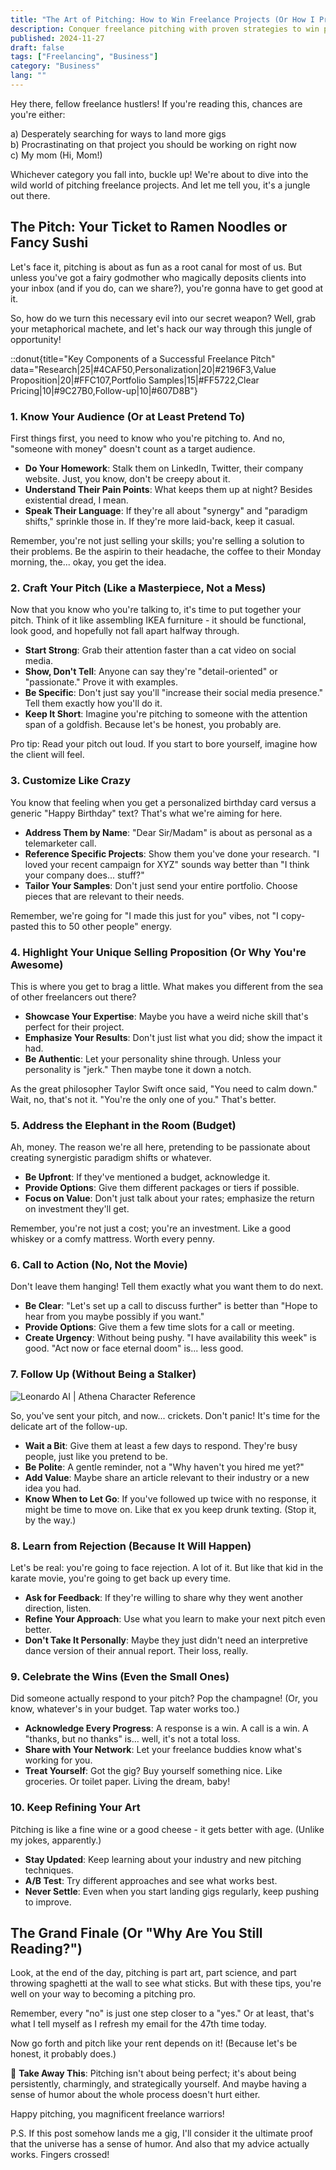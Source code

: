 ```yaml
---
title: "The Art of Pitching: How to Win Freelance Projects (Or How I Pretend to Know What I'm Doing)"
description: Conquer freelance pitching with proven strategies to win projects. Learn to stand out, connect with clients, and secure more gigs in this practical guide.
published: 2024-11-27
draft: false
tags: ["Freelancing", "Business"]
category: "Business"
lang: ""
---
```




Hey there, fellow freelance hustlers! If you're reading this, chances are you're either:

a) Desperately searching for ways to land more gigs  
b) Procrastinating on that project you should be working on right now  
c) My mom (Hi, Mom!)

Whichever category you fall into, buckle up! We're about to dive into the wild world of pitching freelance projects. And let me tell you, it's a jungle out there.


## The Pitch: Your Ticket to Ramen Noodles or Fancy Sushi

Let's face it, pitching is about as fun as a root canal for most of us. But unless you've got a fairy godmother who magically deposits clients into your inbox (and if you do, can we share?), you're gonna have to get good at it.

So, how do we turn this necessary evil into our secret weapon? Well, grab your metaphorical machete, and let's hack our way through this jungle of opportunity!

::donut{title="Key Components of a Successful Freelance Pitch" data="Research|25|#4CAF50,Personalization|20|#2196F3,Value Proposition|20|#FFC107,Portfolio Samples|15|#FF5722,Clear Pricing|10|#9C27B0,Follow-up|10|#607D8B"}

### 1. Know Your Audience (Or at Least Pretend To)

First things first, you need to know who you're pitching to. And no, "someone with money" doesn't count as a target audience.

- **Do Your Homework**: Stalk them on LinkedIn, Twitter, their company website. Just, you know, don't be creepy about it.
- **Understand Their Pain Points**: What keeps them up at night? Besides existential dread, I mean.
- **Speak Their Language**: If they're all about "synergy" and "paradigm shifts," sprinkle those in. If they're more laid-back, keep it casual.

Remember, you're not just selling your skills; you're selling a solution to their problems. Be the aspirin to their headache, the coffee to their Monday morning, the... okay, you get the idea.

### 2. Craft Your Pitch (Like a Masterpiece, Not a Mess)

Now that you know who you're talking to, it's time to put together your pitch. Think of it like assembling IKEA furniture - it should be functional, look good, and hopefully not fall apart halfway through.

- **Start Strong**: Grab their attention faster than a cat video on social media.
- **Show, Don't Tell**: Anyone can say they're "detail-oriented" or "passionate." Prove it with examples.
- **Be Specific**: Don't just say you'll "increase their social media presence." Tell them exactly how you'll do it.
- **Keep It Short**: Imagine you're pitching to someone with the attention span of a goldfish. Because let's be honest, you probably are.

Pro tip: Read your pitch out loud. If you start to bore yourself, imagine how the client will feel.

### 3. Customize Like Crazy

You know that feeling when you get a personalized birthday card versus a generic "Happy Birthday" text? That's what we're aiming for here.

- **Address Them by Name**: "Dear Sir/Madam" is about as personal as a telemarketer call.
- **Reference Specific Projects**: Show them you've done your research. "I loved your recent campaign for XYZ" sounds way better than "I think your company does... stuff?"
- **Tailor Your Samples**: Don't just send your entire portfolio. Choose pieces that are relevant to their needs.

Remember, we're going for "I made this just for you" vibes, not "I copy-pasted this to 50 other people" energy.

### 4. Highlight Your Unique Selling Proposition (Or Why You're Awesome)

This is where you get to brag a little. What makes you different from the sea of other freelancers out there?

- **Showcase Your Expertise**: Maybe you have a weird niche skill that's perfect for their project.
- **Emphasize Your Results**: Don't just list what you did; show the impact it had.
- **Be Authentic**: Let your personality shine through. Unless your personality is "jerk." Then maybe tone it down a notch.

As the great philosopher Taylor Swift once said, "You need to calm down." Wait, no, that's not it. "You're the only one of you." That's better.

### 5. Address the Elephant in the Room (Budget)

Ah, money. The reason we're all here, pretending to be passionate about creating synergistic paradigm shifts or whatever.

- **Be Upfront**: If they've mentioned a budget, acknowledge it.
- **Provide Options**: Give them different packages or tiers if possible.
- **Focus on Value**: Don't just talk about your rates; emphasize the return on investment they'll get.

Remember, you're not just a cost; you're an investment. Like a good whiskey or a comfy mattress. Worth every penny.

### 6. Call to Action (No, Not the Movie)

Don't leave them hanging! Tell them exactly what you want them to do next.

- **Be Clear**: "Let's set up a call to discuss further" is better than "Hope to hear from you maybe possibly if you want."
- **Provide Options**: Give them a few time slots for a call or meeting.
- **Create Urgency**: Without being pushy. "I have availability this week" is good. "Act now or face eternal doom" is... less good.

### 7. Follow Up (Without Being a Stalker)

![Leonardo AI | Athena Character Reference](https://res-3.cloudinary.com/ddicetqs5/image/upload/f_auto,fl_force_strip,q_auto:best/v1/wayfinder-ghost-blog/JE1fL1k-U_8pS84ptg22BcqErdt0gMh19cVV5g2dKT8)

So, you've sent your pitch, and now... crickets. Don't panic! It's time for the delicate art of the follow-up.

- **Wait a Bit**: Give them at least a few days to respond. They're busy people, just like you pretend to be.
- **Be Polite**: A gentle reminder, not a "Why haven't you hired me yet?"
- **Add Value**: Maybe share an article relevant to their industry or a new idea you had.
- **Know When to Let Go**: If you've followed up twice with no response, it might be time to move on. Like that ex you keep drunk texting. (Stop it, by the way.)

### 8. Learn from Rejection (Because It Will Happen)

Let's be real: you're going to face rejection. A lot of it. But like that kid in the karate movie, you're going to get back up every time.

- **Ask for Feedback**: If they're willing to share why they went another direction, listen.
- **Refine Your Approach**: Use what you learn to make your next pitch even better.
- **Don't Take It Personally**: Maybe they just didn't need an interpretive dance version of their annual report. Their loss, really.

### 9. Celebrate the Wins (Even the Small Ones)

Did someone actually respond to your pitch? Pop the champagne! (Or, you know, whatever's in your budget. Tap water works too.)

- **Acknowledge Every Progress**: A response is a win. A call is a win. A "thanks, but no thanks" is... well, it's not a total loss.
- **Share with Your Network**: Let your freelance buddies know what's working for you.
- **Treat Yourself**: Got the gig? Buy yourself something nice. Like groceries. Or toilet paper. Living the dream, baby!

### 10. Keep Refining Your Art

Pitching is like a fine wine or a good cheese - it gets better with age. (Unlike my jokes, apparently.)

- **Stay Updated**: Keep learning about your industry and new pitching techniques.
- **A/B Test**: Try different approaches and see what works best.
- **Never Settle**: Even when you start landing gigs regularly, keep pushing to improve.

## The Grand Finale (Or "Why Are You Still Reading?")

Look, at the end of the day, pitching is part art, part science, and part throwing spaghetti at the wall to see what sticks. But with these tips, you're well on your way to becoming a pitching pro.

Remember, every "no" is just one step closer to a "yes." Or at least, that's what I tell myself as I refresh my email for the 47th time today.

Now go forth and pitch like your rent depends on it! (Because let's be honest, it probably does.)

🌟 **Take Away This**: Pitching isn't about being perfect; it's about being persistently, charmingly, and strategically yourself. And maybe having a sense of humor about the whole process doesn't hurt either.

Happy pitching, you magnificent freelance warriors!

P.S. If this post somehow lands me a gig, I'll consider it the ultimate proof that the universe has a sense of humor. And also that my advice actually works. Fingers crossed!
